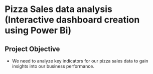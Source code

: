 # Pizza Sales data analysis (Interactive dashboard creation using Power Bi)
## Project Objective
- We need to analyze key indicators for our pizza sales data to gain insights into our business performance. 
